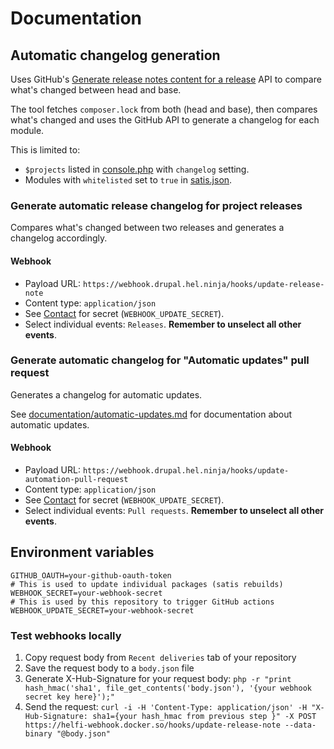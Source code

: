 # Documentation

## Automatic changelog generation

Uses GitHub's [Generate release notes content for a release](https://docs.github.com/en/rest/releases/releases#generate-release-notes-content-for-a-release) API to compare what's changed between head and base.

The tool fetches `composer.lock` from both (head and base), then compares what's changed and uses the GitHub API to generate a changelog for each module. 

This is limited to:
- `$projects` listed in [console.php](/console.php) with `changelog` setting.
- Modules with `whitelisted` set to `true` in [satis.json](/satis.json).

### Generate automatic release changelog for project releases

Compares what's changed between two releases and generates a changelog accordingly.

#### Webhook

- Payload URL: `https://webhook.drupal.hel.ninja/hooks/update-release-note`
- Content type: `application/json`
- See [Contact](#contact) for secret (`WEBHOOK_UPDATE_SECRET`).
- Select individual events: `Releases`. **Remember to unselect all other events**.


### Generate automatic changelog for "Automatic updates" pull request

Generates a changelog for automatic updates.

See [documentation/automatic-updates.md](https://github.com/City-of-Helsinki/drupal-helfi-platform/blob/main/documentation/automatic-updates.md) for documentation about automatic updates.

#### Webhook

- Payload URL: `https://webhook.drupal.hel.ninja/hooks/update-automation-pull-request`
- Content type: `application/json`
- See [Contact](#contact) for secret (`WEBHOOK_UPDATE_SECRET`).
- Select individual events: `Pull requests`. **Remember to unselect all other events**.

## Environment variables

```
GITHUB_OAUTH=your-github-oauth-token
# This is used to update individual packages (satis rebuilds)
WEBHOOK_SECRET=your-webhook-secret
# This is used by this repository to trigger GitHub actions
WEBHOOK_UPDATE_SECRET=your-webhook-secret
```

### Test webhooks locally

1. Copy request body from `Recent deliveries` tab of your repository
2. Save the request body to a `body.json` file
3. Generate X-Hub-Signature for your request body: `php -r "print hash_hmac('sha1', file_get_contents('body.json'), '{your webhook secret key here}');"`
4. Send the request: `curl -i -H 'Content-Type: application/json' -H "X-Hub-Signature: sha1={your hash_hmac from previous step }" -X POST https://helfi-webhook.docker.so/hooks/update-release-note --data-binary "@body.json"`
